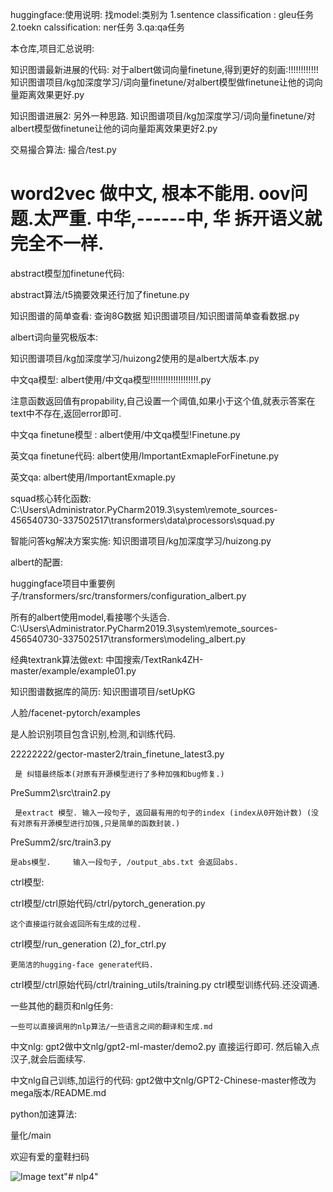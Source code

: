 
huggingface:使用说明:
找model:类别为
   1.sentence classification : gleu任务
   2.toekn calssification: ner任务
   3.qa:qa任务





本仓库,项目汇总说明:

知识图谱最新进展的代码:
对于albert做词向量finetune,得到更好的刻画:!!!!!!!!!!!!
知识图谱项目/kg加深度学习/词向量finetune/对albert模型做finetune让他的词向量距离效果更好.py




知识图谱进展2: 另外一种思路.
知识图谱项目/kg加深度学习/词向量finetune/对albert模型做finetune让他的词向量距离效果更好2.py




交易撮合算法:
撮合/test.py




# word2vec 做中文, 根本不能用. oov问题.太严重.       中华,------中,   华 拆开语义就完全不一样.




















abstract模型加finetune代码:

abstract算法/t5摘要效果还行加了finetune.py





知识图谱的简单查看:   查询8G数据
知识图谱项目/知识图谱简单查看数据.py




albert词向量究极版本:

知识图谱项目/kg加深度学习/huizong2使用的是albert大版本.py







中文qa模型:
albert使用/中文qa模型!!!!!!!!!!!!!!!!!!!.py


注意函数返回值有propability,自己设置一个阈值,如果小于这个值,就表示答案在text中不存在,返回error即可.




中文qa finetune模型 :
albert使用/中文qa模型!Finetune.py







英文qa finetune代码:
albert使用/ImportantExmapleForFinetune.py


英文qa:
albert使用/ImportantExmaple.py




squad核心转化函数:
C:\Users\Administrator\.PyCharm2019.3\system\remote_sources\-456540730\-337502517\transformers\data\processors\squad.py








智能问答kg解决方案实施:
知识图谱项目/kg加深度学习/huizong.py







albert的配置:

huggingface项目中重要例子/transformers/src/transformers/configuration_albert.py











所有的albert使用model,看接哪个头适合.
C:\Users\Administrator\.PyCharm2019.3\system\remote_sources\-456540730\-337502517\transformers\modeling_albert.py








经典textrank算法做ext:
中国搜索/TextRank4ZH-master/example/example01.py



知识图谱数据库的简历:
知识图谱项目/setUpKG






人脸/facenet-pytorch/examples

是人脸识别项目包含识别,检测,和训练代码.










22222222/gector-master2/train_finetune_latest3.py
 
     是 纠错最终版本(对原有开源模型进行了多种加强和bug修复.)



PreSumm2\src\train2.py 

     是extract 模型. 输入一段句子, 返回最有用的句子的index (index从0开始计数) (没有对原有开源模型进行加强,只是简单的函数封装.)


PreSumm2/src/train3.py 

    是abs模型.     输入一段句子, /output_abs.txt 会返回abs.
    



ctrl模型:

ctrl模型/ctrl原始代码/ctrl/pytorch_generation.py   

    这个直接运行就会返回所有生成的过程.


ctrl模型/run_generation (2)_for_ctrl.py

    更简洁的hugging-face generate代码.



ctrl模型/ctrl原始代码/ctrl/training_utils/training.py
    ctrl模型训练代码.还没调通.
    
    



一些其他的翻页和nlg任务:

    一些可以直接调用的nlp算法/一些语言之间的翻译和生成.md
    



中文nlg:
    gpt2做中文nlg/gpt2-ml-master/demo2.py
    直接运行即可.
    然后输入点汉子,就会后面续写.
    
    

中文nlg自己训练,加运行的代码:
gpt2做中文nlg/GPT2-Chinese-master修改为mega版本/README.md



python加速算法:

量化/main



































欢迎有爱的童鞋扫码


![Image text](https://raw.githubusercontent.com/zhangbo2008/fairseq-gec/latest_branch/11.png)"# nlp4" 
